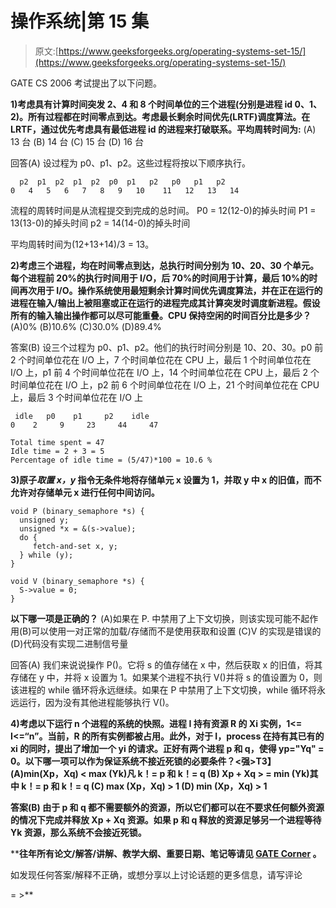 # 操作系统|第 15 集

> 原文:[https://www.geeksforgeeks.org/operating-systems-set-15/](https://www.geeksforgeeks.org/operating-systems-set-15/)

GATE CS 2006 考试提出了以下问题。

**1)考虑具有计算时间突发 2、4 和 8 个时间单位的三个进程(分别是进程 id 0、1、2)。所有过程都在时间零点到达。考虑最长剩余时间优先(LRTF)调度算法。在 LRTF，通过优先考虑具有最低进程 id 的进程来打破联系。平均周转时间为:**
(A) 13 台
(B) 14 台
(C) 15 台
(D) 16 台

回答(A)
设过程为 p0、p1、p2。这些过程将按以下顺序执行。

```
  p2  p1  p2  p1  p2  p0  p1   p2   p0   p1   p2
0   4   5   6   7   8   9   10    11   12   13   14 

```

流程的周转时间是从流程提交到完成的总时间。
P0 = 12(12-0)的掉头时间
P1 = 13(13-0)的掉头时间
p2 = 14(14-0)的掉头时间

平均周转时间为(12+13+14)/3 = 13。

**2)考虑三个进程，均在时间零点到达，总执行时间分别为 10、20、30 个单元。每个进程前 20%的执行时间用于 I/O，后 70%的时间用于计算，最后 10%的时间再次用于 I/O。操作系统使用最短剩余计算时间优先调度算法，并在正在运行的进程在输入/输出上被阻塞或正在运行的进程完成其计算突发时调度新进程。假设所有的输入输出操作都可以尽可能重叠。CPU 保持空闲的时间百分比是多少？**(A)0%
(B)10.6%
(C)30.0%
(D)89.4%

答案(B)
设三个过程为 p0、p1、p2。他们的执行时间分别是 10、20、30。p0 前 2 个时间单位花在 I/O 上，7 个时间单位花在 CPU 上，最后 1 个时间单位花在 I/O 上，p1 前 4 个时间单位花在 I/O 上，14 个时间单位花在 CPU 上，最后 2 个时间单位花在 I/O 上，p2 前 6 个时间单位花在 I/O 上，21 个时间单位花在 CPU 上，最后 3 个时间单位花在 I/O 上

```
 idle   p0    p1     p2    idle
0    2     9     23     44     47

Total time spent = 47
Idle time = 2 + 3 = 5
Percentage of idle time = (5/47)*100 = 10.6 %

```

**3)原子*取置 x，y* 指令无条件地将存储单元 x 设置为 1，并取 y 中 x 的旧值，而不允许对存储单元 x 进行任何中间访问。** 

```
void P (binary_semaphore *s) {
  unsigned y;
  unsigned *x = &(s->value);
  do {
     fetch-and-set x, y;
  } while (y);
}

void V (binary_semaphore *s) {
  S->value = 0;
}
```

**以下哪一项是正确的？**
(A)如果在 P.
中禁用了上下文切换，则该实现可能不起作用(B)可以使用一对正常的加载/存储而不是使用获取和设置
(C)V 的实现是错误的
(D)代码没有实现二进制信号量

回答(A)
我们来说说操作 P()。它将 s 的值存储在 x 中，然后获取 x 的旧值，将其存储在 y 中，并将 x 设置为 1。如果某个进程不执行 V()并将 s 的值设置为 0，则该进程的 while 循环将永远继续。如果在 P 中禁用了上下文切换，while 循环将永远运行，因为没有其他进程能够执行 V()。

**4)考虑以下运行 n 个进程的系统的快照。进程 I 持有资源 R 的 Xi 实例，1<= I<=“n”。当前，R 的所有实例都被占用。此外，对于 I，process 在持有其已有的 xi 的同时，提出了增加一个 yi 的请求。正好有两个进程 p 和 q，使得 yp="Yq" = 0。以下哪一项可以作为保证系统不接近死锁的必要条件？<强>T3】(A)min(Xp，Xq) < max (Yk)凡 k！= p 和 k！= q (B) Xp + Xq > = min (Yk)其中 k！= p 和 k！= q
(C) max (Xp，Xq) > 1
(D) min (Xp，Xq) > 1**

**答案(B)
由于 p 和 q 都不需要额外的资源，所以它们都可以在不要求任何额外资源的情况下完成并释放 Xp + Xq 资源。如果 p 和 q 释放的资源足够另一个进程等待 Yk 资源，那么系统不会接近死锁。**

 ****往年所有论文/解答/讲解、教学大纲、重要日期、笔记等请见 [GATE Corner](http://geeksquiz.com/gate-corner-2/) 。**

如发现任何答案/解释不正确，或想分享以上讨论话题的更多信息，请写评论

= >**